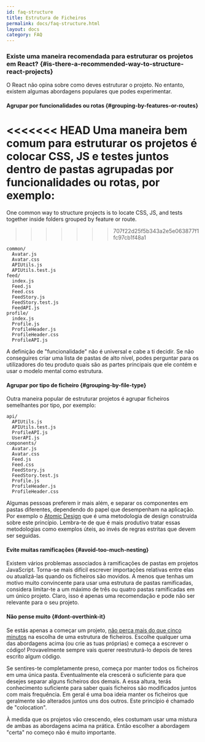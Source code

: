```yaml
---
id: faq-structure
title: Estrutura de Ficheiros
permalink: docs/faq-structure.html
layout: docs
category: FAQ
---
```


### Existe uma maneira recomendada para estruturar os projetos em React? {#is-there-a-recommended-way-to-structure-react-projects}

O React não opina sobre como deves estruturar o projeto. No entanto, existem algumas abordagens populares que podes experimentar.

#### Agrupar por funcionalidades ou rotas {#grouping-by-features-or-routes}

<<<<<<< HEAD
Uma maneira bem comum para estruturar os projetos é colocar CSS, JS e testes juntos dentro de pastas agrupadas por funcionalidades ou rotas, por exemplo:
=======
One common way to structure projects is to locate CSS, JS, and tests together inside folders grouped by feature or route.
>>>>>>> 707f22d25f5b343a2e5e063877f1fc97cb1f48a1

```
common/
  Avatar.js
  Avatar.css
  APIUtils.js
  APIUtils.test.js
feed/
  index.js
  Feed.js
  Feed.css
  FeedStory.js
  FeedStory.test.js
  FeedAPI.js
profile/
  index.js
  Profile.js
  ProfileHeader.js
  ProfileHeader.css
  ProfileAPI.js
```

A definição de "funcionalidade" não é universal e cabe a ti decidir. Se não conseguires criar uma lista de pastas de alto nível, podes perguntar para os utilizadores do teu produto quais são as partes principais que ele contém e usar o modelo mental como estrutura.

#### Agrupar por tipo de ficheiro {#grouping-by-file-type}

Outra maneira popular de estruturar projetos é agrupar ficheiros semelhantes por tipo, por exemplo:

```
api/
  APIUtils.js
  APIUtils.test.js
  ProfileAPI.js
  UserAPI.js
components/
  Avatar.js
  Avatar.css
  Feed.js
  Feed.css
  FeedStory.js
  FeedStory.test.js
  Profile.js
  ProfileHeader.js
  ProfileHeader.css
```

Algumas pessoas preferem ir mais além, e separar os componentes em pastas diferentes, dependendo do papel que desempenham na aplicação. Por exemplo o [Atomic Design](http://bradfrost.com/blog/post/atomic-web-design/) que é uma metodologia de design construída sobre este princípio. Lembra-te de que é mais produtivo tratar essas metodologias como exemplos úteis, ao invés de regras estritas que devem ser seguidas.

#### Evite muitas ramificações {#avoid-too-much-nesting}

Existem vários problemas associados à ramificações de pastas em projetos JavaScript. Torna-se mais difícil escrever importações relativas entre elas ou atualizá-las quando os ficheiros são movidos. A menos que tenhas um motivo muito convincente para usar uma estrutura de pastas ramificadas, considera limitar-te a um máximo de três ou quatro pastas ramificadas em um único projeto. Claro, isso é apenas uma recomendação e pode não ser relevante para o seu projeto.

#### Não pense muito {#dont-overthink-it}

Se estás apenas a começar um projeto, [não perca mais do que cinco minutos](https://en.wikipedia.org/wiki/Analysis_paralysis) na escolha de uma estrutura de ficheiros. Escolhe qualquer uma das abordagens acima (ou crie as tuas próprias) e começa a escrever o código! Provavelmente sempre vais querer reestruturá-lo depois de teres escrito algum código.

Se sentires-te completamente preso, começa por manter todos os ficheiros em uma única pasta. Eventualmente ela crescerá o suficiente para que desejes separar alguns ficheiros dos demais. A essa altura, terás conhecimento suficiente para saber quais ficheiros são modificados juntos com mais frequência. Em geral é uma boa ideia manter os ficheiros que geralmente são alterados juntos uns dos outros. Este princípio é chamado de "colocation".

À medida que os projetos vão crescendo, eles costumam usar uma mistura de ambas as abordagens acima na prática. Então escolher a abordagem "certa" no começo não é muito importante.
